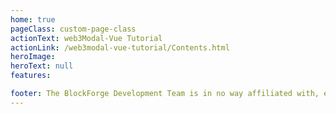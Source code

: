 ```yaml
---
home: true
pageClass: custom-page-class
actionText: web3Modal-Vue Tutorial
actionLink: /web3modal-vue-tutorial/Contents.html
heroImage:
heroText: null
features:

footer: The BlockForge Development Team is in no way affiliated with, endorsed by, or a partner of Minecraft, Mojang, Microsoft, or any other related parties.
---
```

